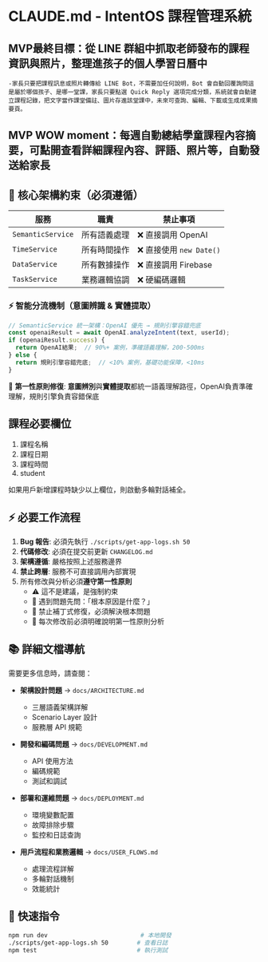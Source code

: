 # CLAUDE.md - IntentOS 課程管理系統

## MVP最終目標：從 LINE 群組中抓取老師發布的課程資訊與照片，整理進孩子的個人學習日曆中
	-家長只要把課程訊息或照片轉傳給 LINE Bot，不需要加任何說明，Bot 會自動回覆詢問這是屬於哪個孩子、是哪一堂課，家長只要點選 Quick Reply 選項完成分類，系統就會自動建立課程記錄，把文字當作課堂備註、圖片存進該堂課中，未來可查詢、編輯、下載或生成成果摘要頁。

## MVP WOW moment：每週自動總結學童課程內容摘要，可點開查看詳細課程內容、評語、照片等，自動發送給家長

## 🚨 核心架構約束（必須遵循）

| 服務 | 職責 | 禁止事項 |
|------|------|----------|
| `SemanticService` | 所有語義處理 | ❌ 直接調用 OpenAI |
| `TimeService` | 所有時間操作 | ❌ 直接使用 `new Date()` |
| `DataService` | 所有數據操作 | ❌ 直接調用 Firebase |
| `TaskService` | 業務邏輯協調 | ❌ 硬編碼邏輯 |

### ⚡ 智能分流機制（意圖辨識 & 實體提取）
```javascript
// SemanticService 統一架構：OpenAI 優先 → 規則引擎容錯兜底
const openaiResult = await OpenAI.analyzeIntent(text, userId);
if (openaiResult.success) {
  return OpenAI結果;  // 90%+ 案例，準確語義理解，200-500ms
} else {
  return 規則引擎容錯兜底;  // <10% 案例，基礎功能保障，<10ms
}
```
🎯 **第一性原則修復**: **意圖辨別**與**實體提取**都統一語義理解路徑，OpenAI負責準確理解，規則引擎負責容錯保底

## 課程必要欄位 ##
1. 課程名稱
2. 課程日期
3. 課程時間
4. student

如果用戶新增課程時缺少以上欄位，則啟動多輪對話補全。

## ⚡ 必要工作流程
1. **Bug 報告**: 必須先執行 `./scripts/get-app-logs.sh 50`
2. **代碼修改**: 必須在提交前更新 `CHANGELOG.md`
3. **架構遵循**: 嚴格按照上述服務邊界
4. **禁止跨層**: 服務不可直接調用內部實現
5. 所有修改與分析必須**遵守第一性原則**
    - ⚠️ 這不是建議，是強制約束
    - 🎯 遇到問題先問：「根本原因是什麼？」
    - 🚫 禁止補丁式修復，必須解決根本問題
    - 📝 每次修改前必須明確說明第一性原則分析

## 📚 詳細文檔導航

需要更多信息時，請查閱：

- **架構設計問題** → `docs/ARCHITECTURE.md`
  - 三層語義架構詳解
  - Scenario Layer 設計
  - 服務層 API 規範

- **開發和編碼問題** → `docs/DEVELOPMENT.md`
  - API 使用方法
  - 編碼規範
  - 測試和調試

- **部署和運維問題** → `docs/DEPLOYMENT.md`
  - 環境變數配置
  - 故障排除步驟
  - 監控和日誌查詢

- **用戶流程和業務邏輯** → `docs/USER_FLOWS.md`
  - 處理流程詳解
  - 多輪對話機制
  - 效能統計

## 🔧 快速指令
```bash
npm run dev                          # 本地開發
./scripts/get-app-logs.sh 50        # 查看日誌
npm test                            # 執行測試
```
